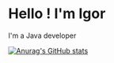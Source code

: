 <html lang="en">
<head>
    <meta charset="UTF-8">
    <meta name="viewport" content="width=device-width, initial-scale=1.0">
    <title>GitHub Profile Header</title>
    <link rel="stylesheet" href="styles.css">
</head>
<body>

<div class="header">
    <h1>Hello ! I'm Igor</h1>
    <p> I'm a Java developer </p>
</div>

</body>
</html>

[![Anurag's GitHub stats](https://github-readme-stats.vercel.app/api?username=GitIgorchelos)](https://github.com/anuraghazra/github-readme-stats)





                  
                   
